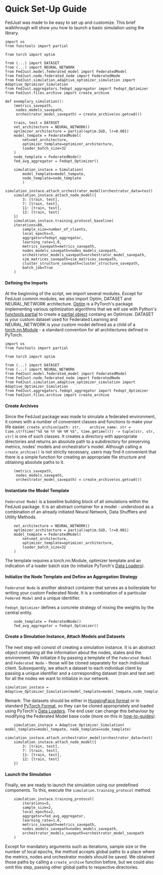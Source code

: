 # Quick Set-Up Guide

FedJust was made to be easy to set up and customize. This brief walkthrough will show you how to launch a basic simulation using the library.

```
import os
from functools import partial

from torch import optim

from (...) import DATASET
from (...) import NEURAL_NETWORK
from FedJust.model.federated_model import FederatedModel
from FedJust.node.federated_node import FederatedNode
from FedJust.simulation.adaptive_optimizer_simulation import Adaptive_Optimizer_Simulation
from FedJust.aggregators.fedopt_aggregator import Fedopt_Optimizer
from FedJust.files.archive import create_archive

def exemplary_simulation():
    (metrics_savepath, 
     nodes_models_savepath, 
     orchestrator_model_savepath) = create_archive(os.getcwd())
  
    train, test = DATASET
    net_architecture = NEURAL_NETWORK()
    optimizer_architecture = partial(optim.SGD, lr=0.001)
    model_tempate = FederatedModel(
        net=net_architecture,
        optimizer_template=optimizer_architecture,
        loader_batch_size=32
    )
    node_template = FederatedNode()
    fed_avg_aggregator = Fedopt_Optimizer()
  
    simulation_instace = Simulation(
        model_template=model_tempate,
        node_template=node_template
        )
    simulation_instace.attach_orchestrator_model(orchestrator_data=test)
    simulation_instace.attach_node_model({
        3: [train, test],
        7: [train, test],
        11: [train, test],
        12: [train, test]
    })
    simulation_instace.training_protocol_baseline(
	iterations=80,
        sample_size=number_of_clients,
        local_epochs=3,
        aggrgator=fedopt_aggregator,
        learning_rate=1.0,
        metrics_savepath=metrics_savepath,
        nodes_models_savepath=nodes_models_savepath,
        orchestrator_models_savepath=orchestrator_model_savepath,
        sim_matrices_savepath=sim_matrices_savepath,
        cluster_structure_savepath=cluster_structure_savepath,
        batch_job=True
	)
```

#### Defining the Imports

At the beginning of the script, we import several modules. Except for FedJust commin modules, we also import Optim, DATASET and NEURAL_NETWORK architecture. [Optim](https://pytorch.org/docs/stable/optim.html) is a PyTorch's package implementing various optimization algorithms that we will use with Python's [functools.partial](https://docs.python.org/3/library/functools.html) to create a [partial object](https://docs.python.org/3/library/functools.html#partial-objects) containg an Optimizer. DATASET is your custom dataset used for Federated Learning and NEURAL_NETWORK is your custom model defined as a child of a [torch.nn.Module](https://pytorch.org/docs/stable/generated/torch.nn.Module.html#torch.nn.Module) - a standard convention for all architectures defined in PyTorch.

```
import os
from functools import partial

from torch import optim

from (...) import DATASET
from (...) import NEURAL_NETWORK
from FedJust.model.federated_model import FederatedModel
from FedJust.node.federated_node import FederatedNode
from FedJust.simulation.adaptive_optimizer_simulation import Adaptive_Optimizer_Simulation
from FedJust.aggregators.fedopt_aggregator import Fedopt_Optimizer
from FedJust.files.archive import create_archive
```

#### Create Archives

Since the FedJust package was made to simulate a federated environment, it comes with a number of convenient classes and functions to make your life easier. `create_archive(path: str,    archive_name: str = time.strftime("%d %m %Y %H %M %S", time.gmtime())) -> tuple[str, str, str]` is one of such classes. It creates a directory with appropriate directories and returns an absolute path to a subdirectory for preserving metrics, nodes' models and orchestrator's model. Although calling a `create_archive()` is not strictly necessary, users may find it convenient that there is a simple function for creating an appropriate file structure and obtaining absolute paths to it.

```
    (metrics_savepath, 
     nodes_models_savepath, 
     orchestrator_model_savepath) = create_archive(os.getcwd())
```

#### Instantiate the Model Template

`Federated Model` is a baseline building block of all simulations within the FedJust package. It is an abstract container for a model - understood as a combination of an already initiated Neural Network, Data Shufflers and Utility Methods.

```
    net_architecture = NEURAL_NETWORK()
    optimizer_architecture = partial(optim.SGD, lr=0.001)
    model_tempate = FederatedModel(
        net=net_architecture,
        optimizer_template=optimizer_architecture,
        loader_batch_size=32
    )
```

The template requires a torch.nn.Module, optimizer template and an indication of a loader batch size (to initialize PyTorch's [Data Loaders](https://pytorch.org/docs/stable/data.html)).

#### Initialize the Node Template and Define an Aggregation Strategy

`Federated Node` is another abstract container that serves as a boilerplate for writing your custom Federated Node. It is a combination of a particular `Federed Model` and a unique identifier.

`Fedopt_Optimizer` defines a concrete strategy of mixing the weights by the central entity.

```
    node_template = FederatedNode()
    fed_avg_aggregator = Fedopt_Optimizer()
```

#### Create a Simulation Instance, Attach Models and Datasets

The next step will consist of creating a simulation instance. It is an abstract object containing all the information about the nodes, states and the environment. We initialize it by passing a template of the `Federated Model` and `Federated Node` - those will be cloned separately for each individual client. Subsequently, we attach a dataset to each individual client by passing a unique identifier and a corresponding dataset (train and test set) for all the nodes we want to initialize in our network.

```
simulation_instace = Adaptive_Optimizer_Simulation(model_template=model_tempate,node_template=node_template)
```

Remark: The datasets should be either in [HuggingFace format](https://huggingface.co/docs/datasets/about_arrow) or in standard [PyTorch Format](https://pytorch.org/tutorials/beginner/basics/data_tutorial.html), so they can be cloned appropriately and loaded using PyTorch's [Data Loaders](https://pytorch.org/docs/stable/data.html). The end user can change this behaviour by modifying the Federated Model base code (more on this in [how-to-guides](how-to-guides.md)).

```
    simulation_instace = Adaptive_Optimizer_Simulation( model_template=model_tempate, node_template=node_template)
    simulation_instace.attach_orchestrator_model(orchestrator_data=test)
    simulation_instace.attach_node_model({
        3: [train, test],
        7: [train, test],
        11: [train, test],
        12: [train, test]
    })
```

#### Launch the Simulation

Finally, we are ready to launch the simulation using our predefined components. To this, execute the `simulation.training_protocol` method.

```
    simulation_instace.training_protocol(
        iterations=5,
        sample_size=2,
        local_epochs=2,
        aggrgator=fed_avg_aggregator,
        learning_rate=1.0,
        metrics_savepath=metrics_savepath,
        nodes_models_savepath=nodes_models_savepath,
        orchestrator_models_savepath=orchestrator_model_savepath
    )
```

Except for mandatory arguments such as iterations, sample size or the number of local epochs, the method accepts global paths to a place where the metrics, nodes and orchestrator models should be saved. We obtained those paths by calling a `create_archive` function before, but we could also omit this step, passing other global paths to respective directories.
